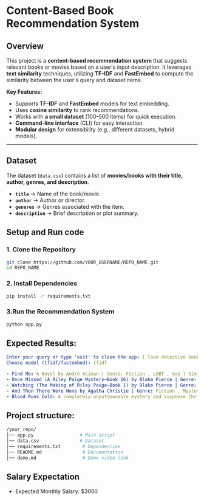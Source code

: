 # Content-Based Book Recommendation System

## Overview
This project is a **content-based recommendation system** that suggests relevant books or movies based on a user's input description. It leverages **text similarity** techniques, utilizing **TF-IDF** and **FastEmbed** to compute the similarity between the user's query and dataset items.

**Key Features:**
- Supports **TF-IDF** and **FastEmbed** models for text embedding.
- Uses **cosine similarity** to rank recommendations.
- Works with **a small dataset** (100–500 items) for quick execution.
- **Command-line interface** (CLI) for easy interaction.
- **Modular design** for extensibility (e.g., different datasets, hybrid models).

---

## Dataset
The dataset (`data.csv`) contains a list of **movies/books with their title, author, genres, and description**.
- **`title`** → Name of the book/movie.
- **`author`** → Author or director.
- **`generes`** → Genres associated with the item.
- **`description`** → Brief description or plot summary.

## Setup and Run code

### **1. Clone the Repository**
```bash
git clone https://github.com/YOUR_USERNAME/REPO_NAME.git
cd REPO_NAME
```
### **2. Install Dependencies**
```bash
pip install -r requirements.txt
```
### **3.Run the Recommendation System**
```bash
python app.py 
```

## Expected Results:
```yaml
Enter your query or type 'exit' to close the app: I love detective book that are thriller and mysterious.
Choose model (tfidf/fastembed): tfidf

- Find Me: A Novel by André Aciman | Genre: Fiction , LGBT , Gay | Similarity Score: 0.1255
- Once Missed (A Riley Paige Mystery—Book 16) by Blake Pierce | Genre: Fiction , Mystery &amp, Detective , Women Sleuths | Similarity Score: 0.1175
- Watching (The Making of Riley Paige—Book 1) by Blake Pierce | Genre: Fiction , Mystery &amp, Detective , Women Sleuths | Similarity Score: 0.1144
- And Then There Were None by Agatha Christie | Genre: Fiction , Mystery &amp, Detective , Cozy , General | Similarity Score: 0.1095
- Blood Runs Cold: A completely unputdownable mystery and suspense thriller by Dylan Young | Genre: Fiction , Mystery &amp, Detective , Police Procedural | Similarity Score: 0.1047
```

## Project structure:
```bash
/your_repo/
│── app.py                 # Main script
│── data.csv               # Dataset
│── requirements.txt        # Dependencies
│── README.md               # Documentation
│── demo.md                 # Demo video link
```

## Salary Expectation
- Expected Monthly Salary: $3000 